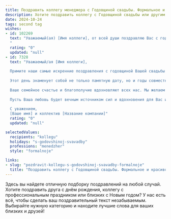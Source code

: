 ```yaml
---
title: Поздравить коллегу менеджера с Годовщиной свадьбы. Формальное и красивое
description: Хотите поздравить коллегу с Годовщиной свадьбы или другим праздником? Наш ИИ создаст незабываемое поздравление, а вы обязательно выделитесь среди других.  
date: 2024-10-24
tags: second tag
wishes:
- id: 102269
  text: "Уважаемый(ая) [Имя коллеги], от всей души поздравляю Вас с годовщиной свадьбы! Желаю Вам и Вашей второй половинке долгих лет счастливой совместной жизни, наполненной любовью, взаимопониманием и гармонией. Пусть каждый день будет полон радости и ярких моментов, а Ваша любовь только крепнет с годами.
  "
  rating: "0"
  updated: "null"
- id: 7328
  text: "Уважаемый/ая [Имя коллеги],
  
  Примите наши самые искренние поздравления с годовщиной Вашей свадьбы!
  
  Этот день знаменует собой не только памятную дату, но и годы совместного пути, наполненного любовью, заботой и поддержкой. Мы восхищаемся Вашим союзом, который является примером прочности и нерушимости.
  
  Ваше семейное счастье и благополучие вдохновляют всех нас. Мы желаем Вам сохранить эту прекрасную гармонию на долгие годы, чтобы каждый день дарил Вам радость и взаимопонимание.
  
  Пусть Ваша любовь будет вечным источником сил и вдохновения для Вас и Вашей семьи. Желаем Вам крепкого здоровья, семейного тепла и новых счастливых моментов.
  
  С уважением,
  [Ваше имя] и коллектив [Название компании]"
  rating: "0"
  updated: "null"

selectedValues:
  recipients: "kollegu"
  holidays: "s-godovshinoj-svavadby"
  professions: "menedzher"
  style: "formalnoje"

links:
- slug: "pozdravit-kollegu-s-godovshinoj-svavadby-formalnoje"
  title: "Поздравить коллегу с Годовщиной свадьбы. Формальное и красивое"
---
```


Здесь вы найдете отличную подборку поздравлений на любой случай.
Хотите поздравить друга с днём рождения, коллегу с профессиональным праздником или близких с Новым годом? У нас есть всё, чтобы сделать ваш поздравительный текст незабываемым. Выбирайте нужную категорию и находите лучшие слова для ваших близких и друзей!

